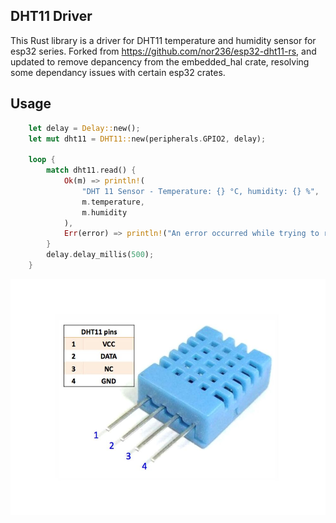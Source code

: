 
## DHT11 Driver

This Rust library is a driver for DHT11 temperature and humidity sensor for esp32 series. Forked from https://github.com/nor236/esp32-dht11-rs, and updated to remove depancency from the embedded_hal crate, resolving some dependancy issues with certain esp32 crates. 


## Usage
 
 
```rust
    let delay = Delay::new();
    let mut dht11 = DHT11::new(peripherals.GPIO2, delay);

    loop { 
        match dht11.read() {
            Ok(m) => println!(
                "DHT 11 Sensor - Temperature: {} °C, humidity: {} %",
                m.temperature,
                m.humidity
            ),
            Err(error) => println!("An error occurred while trying to read sensor: {:?}", error),
        }
        delay.delay_millis(500);
    }

 ```


![dht11](image/dht11_temperature_humidity_sensor.jpg)
